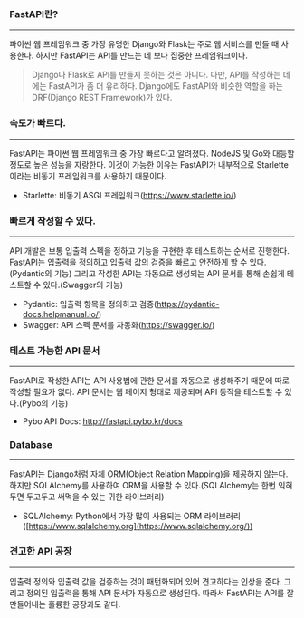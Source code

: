 ### FastAPI란?

---

파이썬 웹 프레임워크 중 가장 유명한 Django와 Flask는 주로 웹 서비스를 만들 때 사용한다. 하지만 FastAPI는 API를 만드는 데 보다 집중한 프레임워크이다.

> Django나 Flask로 API를 만들지 못하는 것은 아니다. 다만, API를 작성하는 데에는 FastAPI가 좀 더 유리하다. Django에도 FastAPI와 비슷한 역할을 하는 DRF(Django REST Framework)가 있다.



### 속도가 빠르다.

---

FastAPI는 파이썬 웹 프레임워크 중 가장 빠르다고 알려졌다. NodeJS 및 Go와 대등할 정도로 높은 성능을 자랑한다. 이것이 가능한 이유는 FastAPI가 내부적으로 Starlette이라는 비동기 프레임워크를 사용하기 때문이다.

- Starlette: 비동기 ASGI 프레임워크(https://www.starlette.io/)



### 빠르게 작성할 수 있다.

---

API 개발은 보통 입출력 스펙을 정하고 기능을 구현한 후 테스트하는 순서로 진행한다. FastAPI는 입출력을 정의하고 입출력 값의 검증을 빠르고 안전하게 할 수 있다.(Pydantic의 기능) 그리고 작성한 API는 자동으로 생성되는 API 문서를 통해 손쉽게 테스트할 수 있다.(Swagger의 기능)

- Pydantic: 입출력 항목을 정의하고 검증(https://pydantic-docs.helpmanual.io/)
- Swagger: API 스펙 문서를 자동화(https://swagger.io/)



### 테스트 가능한 API 문서

---

FastAPI로 작성한 API는 API 사용법에 관한 문서를 자동으로 생성해주기 때문에 따로 작성할 필요가 없다. API 문서는 웹 페이지 형태로 제공되며 API 동작을 테스트할 수 있다.(Pybo의 기능)

- Pybo API Docs: http://fastapi.pybo.kr/docs



### Database

---

FastAPI는 Django처럼 자체 ORM(Object Relation Mapping)을 제공하지 않는다. 하지만 SQLAlchemy를 사용하여 ORM을 사용할 수 있다.(SQLAlchemy는 한번 익혀두면 두고두고 써먹을 수 있는 귀한 라이브러리)

- SQLAlchemy: Python에서 가장 많이 사용되는 ORM 라이브러리([https://www.sqlalchemy.org](https://www.sqlalchemy.org/))



### 견고한 API 공장

---

입출력 정의와 입출력 값을 검증하는 것이 패턴화되어 있어 견고하다는 인상을 준다. 그리고 정의된 입출력을 통해 API 문서가 자동으로 생성된다. 따라서 FastAPI는 API를 잘 만들어내는 훌륭한 공장과도 같다.